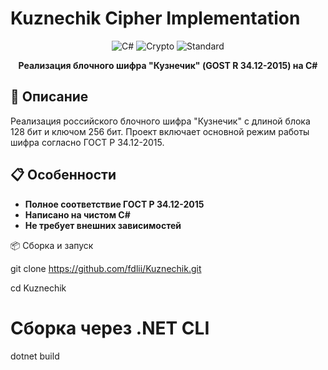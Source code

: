 # Kuznechik Cipher Implementation

<div align="center">

![C#](https://img.shields.io/badge/C%23-.NET-blue.svg)
![Crypto](https://img.shields.io/badge/Cryptography-Kuznechik-green.svg)
![Standard](https://img.shields.io/badge/Standard-GOST--R--34.12--2015-brightgreen.svg)

**Реализация блочного шифра "Кузнечик" (GOST R 34.12-2015) на C#**

</div>

## 🚀 Описание

Реализация российского блочного шифра "Кузнечик" с длиной блока 128 бит и ключом 256 бит. Проект включает основной режим работы шифра согласно ГОСТ Р 34.12-2015.

## 📋 Особенности

- **Полное соответствие ГОСТ Р 34.12-2015**
- **Написано на чистом C#**
- **Не требует внешних зависимостей**

📦 Сборка и запуск

git clone https://github.com/fdlii/Kuznechik.git

cd Kuznechik

# Сборка через .NET CLI
dotnet build
